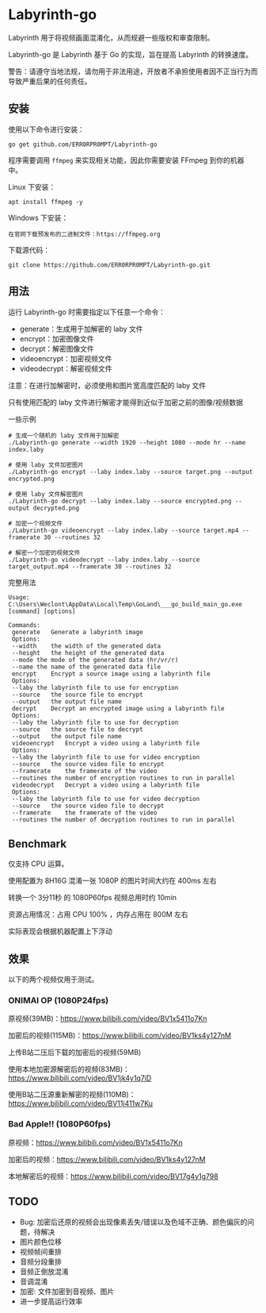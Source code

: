# Labyrinth-go

Labyrinth 用于将视频画面混淆化，从而规避一些版权和审查限制。

Labyrinth-go 是 Labyrinth 基于 Go 的实现，旨在提高 Labyrinth 的转换速度。

警告：请遵守当地法规，请勿用于非法用途，开放者不承担使用者因不正当行为而导致严重后果的任何责任。

## 安装

使用以下命令进行安装：

`go get github.com/ERR0RPR0MPT/Labyrinth-go`

程序需要调用 `ffmpeg` 来实现相关功能，因此你需要安装 FFmpeg 到你的机器中。

Linux 下安装：

`apt install ffmpeg -y`

Windows 下安装：

`在官网下载预发布的二进制文件：https://ffmpeg.org`

下载源代码：

`git clone https://github.com/ERR0RPR0MPT/Labyrinth-go.git`

## 用法

运行 Labyrinth-go 时需要指定以下任意一个命令：

- generate：生成用于加解密的 laby 文件
- encrypt：加密图像文件
- decrypt：解密图像文件
- videoencrypt：加密视频文件
- videodecrypt：解密视频文件

注意：在进行加解密时，必须使用和图片宽高度匹配的 laby 文件

只有使用匹配的 laby 文件进行解密才能得到近似于加密之前的图像/视频数据

一些示例
```shell
# 生成一个随机的 laby 文件用于加解密
./Labyrinth-go generate --width 1920 --height 1080 --mode hr --name index.laby

# 使用 laby 文件加密图片
./Labyrinth-go encrypt --laby index.laby --source target.png --output encrypted.png

# 使用 laby 文件解密图片
./Labyrinth-go decrypt --laby index.laby --source encrypted.png --output decrypted.png

# 加密一个视频文件
./Labyrinth-go videoencrypt --laby index.laby --source target.mp4 --framerate 30 --routines 32

# 解密一个加密的视频文件
./Labyrinth-go videodecrypt --laby index.laby --source target_output.mp4 --framerate 30 --routines 32
```

完整用法

```shell
Usage: C:\Users\Weclont\AppData\Local\Temp\GoLand\___go_build_main_go.exe [command] [options]

Commands:
 generate	Generate a labyrinth image
 Options:
 --width	the width of the generated data
 --height	the height of the generated data
 --mode	the mode of the generated data (hr/vr/r)
 --name	the name of the generated data file
 encrypt	Encrypt a source image using a labyrinth file
 Options:
 --laby	the labyrinth file to use for encryption
 --source	the source file to encrypt
 --output	the output file name
 decrypt	Decrypt an encrypted image using a labyrinth file
 Options:
 --laby	the labyrinth file to use for decryption
 --source	the source file to decrypt
 --output	the output file name
 videoencrypt	Encrypt a video using a labyrinth file
 Options:
 --laby	the labyrinth file to use for video encryption
 --source	the source video file to encrypt
 --framerate	the framerate of the video
 --routines	the number of encryption routines to run in parallel
 videodecrypt	Decrypt a video using a labyrinth file
 Options:
 --laby	the labyrinth file to use for video decryption
 --source	the source video file to decrypt
 --framerate	the framerate of the video
 --routines	the number of decryption routines to run in parallel
```

## Benchmark

仅支持 CPU 运算。

使用配置为 8H16G 混淆一张 1080P 的图片时间大约在 400ms 左右

转换一个 3分11秒 的 1080P60fps 视频总用时约 10min

资源占用情况：占用 CPU 100% ，内存占用在 800M 左右

实际表现会根据机器配置上下浮动

## 效果

以下的两个视频仅用于测试。

### ONIMAI OP (1080P24fps)

原视频(39MB)：https://www.bilibili.com/video/BV1x5411o7Kn

加密后的视频(115MB)：https://www.bilibili.com/video/BV1ks4y127nM

上传B站二压后下载的加密后的视频(59MB)

使用本地加密源解密后的视频(83MB)：https://www.bilibili.com/video/BV1jk4y1q7iD

使用B站二压源重新解密的视频(110MB)：https://www.bilibili.com/video/BV11j411w7Ku

### Bad Apple!! (1080P60fps)

原视频：https://www.bilibili.com/video/BV1x5411o7Kn

加密后的视频：https://www.bilibili.com/video/BV1ks4y127nM

本地解密后的视频：https://www.bilibili.com/video/BV17g4y1g798

## TODO

- Bug: 加密后还原的视频会出现像素丢失/错误以及色域不正确、颜色偏灰的问题，待解决
- 图片颜色位移
- 视频帧间重排
- 音频分段重排
- 音频正倒放混淆
- 音调混淆
- 加密: 文件加密到音视频、图片
- 进一步提高运行效率

